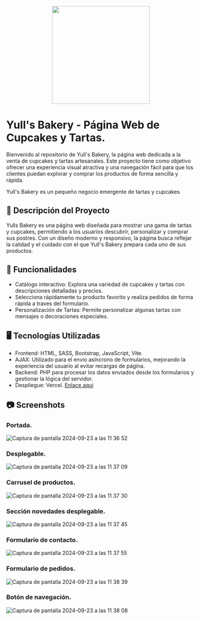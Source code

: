 <p align="center">
  <img src="https://github.com/user-attachments/assets/043ac3aa-3318-4a83-9702-1d265e4234a9" style="width: 260px;" />
</p>

# Yull's Bakery - Página Web de Cupcakes y Tartas.

Bienvenido al repositorio de Yull's Bakery, la página web dedicada a la venta de cupcakes y tartas artesanales.
Este proyecto tiene como objetivo ofrecer una experiencia visual atractiva y una navegación fácil para que los clientes puedan explorar y comprar los productos de forma sencilla y rápida.

Yull's Bakery es un pequeño negocio emergente de tartas y cupcakes

## 🧁 Descripción del Proyecto

Yulls Bakery es una página web diseñada para mostrar una gama de tartas y cupcakes, permitiendo a los usuarios descubrir, personalizar y comprar sus postres.
Con un diseño moderno y responsivo, la página busca reflejar la calidad y el cuidado con el que Yull's Bakery prepara cada uno de sus productos.

## 🚀 Funcionalidades

- Catálogo interactivo: Explora una variedad de cupcakes y tartas con descripciones detalladas y precios.
- Selecciona rápidamente tu producto favorito y realiza pedidos de forma rápida a traves del formulario.
- Personalización de Tartas: Permite personalizar algunas tartas con mensajes o decoraciones especiales.

## 🖥️ Tecnologías Utilizadas

- Frontend: HTML, SASS, Bootstrap, JavaScript, Vite.
- AJAX: Utilizado para el envío asíncrono de formularios, mejorando la experiencia del usuario al evitar recargas de página.
- Backend: PHP para procesar los datos enviados desde los formularios y gestionar la lógica del servidor.
- Despliegue: Vercel. <a href="https://yulls-bakery.vercel.app" target="_blank" rel="noopener noreferrer">Enlace aqui</a>

## 📷 Screenshots
### Portada.
![Captura de pantalla 2024-09-23 a las 11 36 52](https://github.com/user-attachments/assets/ef42e46f-c200-481b-9d22-969dc30f03c8)
### Desplegable.
![Captura de pantalla 2024-09-23 a las 11 37 09](https://github.com/user-attachments/assets/b8458582-9972-4ff4-90a0-6e816f20eee2)
### Carrusel de productos.
![Captura de pantalla 2024-09-23 a las 11 37 30](https://github.com/user-attachments/assets/e09660b6-0e92-4db0-9642-1f15270daecf)
### Sección novedades desplegable.
![Captura de pantalla 2024-09-23 a las 11 37 45](https://github.com/user-attachments/assets/a7af4a83-7b98-4042-afc2-8a3b32ebe389)
### Formulario de contacto.
![Captura de pantalla 2024-09-23 a las 11 37 55](https://github.com/user-attachments/assets/bdb3043b-28bd-4fa2-a561-a80072aa1179)
### Formulario de pedidos.
![Captura de pantalla 2024-09-23 a las 11 38 39](https://github.com/user-attachments/assets/82d8613d-da95-417a-82c1-3a8691ae5874)
### Botón de navegación.
![Captura de pantalla 2024-09-23 a las 11 38 08](https://github.com/user-attachments/assets/c00dd7e3-5a00-471c-9d0e-fbeae53cd260)
